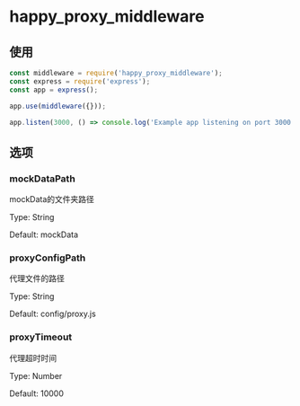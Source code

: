 # happy_proxy_middleware

## 使用

```js
const middleware = require('happy_proxy_middleware');
const express = require('express');
const app = express();

app.use(middleware({}));

app.listen(3000, () => console.log('Example app listening on port 3000!'));
```

## 选项


### mockDataPath

mockData的文件夹路径

Type: String

Default: mockData

### proxyConfigPath

代理文件的路径

Type: String

Default: config/proxy.js

### proxyTimeout

代理超时时间

Type: Number

Default: 10000
